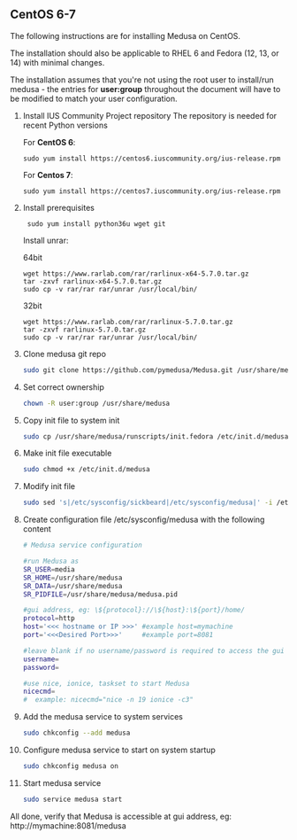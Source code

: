 

## CentOS 6-7
The following instructions are for installing Medusa on CentOS.

The installation should also be applicable to RHEL 6 and Fedora (12, 13, or 14) with minimal changes.

The installation assumes that you're not using the root user to install/run medusa - the entries for **user:group** throughout the document will have to be modified to match your user configuration.

1. Install IUS Community Project repository
    The repository is needed for recent Python versions
   
   For **CentOS 6**:
   ```
   sudo yum install https://centos6.iuscommunity.org/ius-release.rpm
   ```
   For **Centos 7**:
   ```
   sudo yum install https://centos7.iuscommunity.org/ius-release.rpm
   ```

2. Install prerequisites

   ```
    sudo yum install python36u wget git
    ```
   Install unrar:

   64bit
   ```
   wget https://www.rarlab.com/rar/rarlinux-x64-5.7.0.tar.gz
   tar -zxvf rarlinux-x64-5.7.0.tar.gz
   sudo cp -v rar/rar rar/unrar /usr/local/bin/
   ```
   32bit
   ```
   wget https://www.rarlab.com/rar/rarlinux-5.7.0.tar.gz
   tar -zxvf rarlinux-5.7.0.tar.gz
   sudo cp -v rar/rar rar/unrar /usr/local/bin/
   ```

3. Clone medusa git repo

    ```bash
    sudo git clone https://github.com/pymedusa/Medusa.git /usr/share/medusa
    ```

4. Set correct ownership

    ```bash
    chown -R user:group /usr/share/medusa
    ```

5. Copy init file to system init

    ```bash
    sudo cp /usr/share/medusa/runscripts/init.fedora /etc/init.d/medusa
    ```

6. Make init file executable

    ```bash
    sudo chmod +x /etc/init.d/medusa
    ```

7. Modify init file

    ```bash
    sudo sed 's|/etc/sysconfig/sickbeard|/etc/sysconfig/medusa|' -i /etc/init.d/medusa
    ```

8. Create configuration file /etc/sysconfig/medusa with the following content

    ```bash
    # Medusa service configuration
    
    #run Medusa as
    SR_USER=media
    SR_HOME=/usr/share/medusa
    SR_DATA=/usr/share/medusa
    SR_PIDFILE=/usr/share/medusa/medusa.pid
    
    #gui address, eg: \${protocol}://\${host}:\${port}/home/
    protocol=http
    host='<<< hostname or IP >>>' #example host=mymachine
    port='<<<Desired Port>>>'     #example port=8081
    
    #leave blank if no username/password is required to access the gui
    username=
    password=
    
    #use nice, ionice, taskset to start Medusa
    nicecmd=
    #  example: nicecmd="nice -n 19 ionice -c3"
    ```

9. Add the medusa service to system services
    
    ```bash
    sudo chkconfig --add medusa
    ```

10. Configure medusa service to start on system startup
    
    ```bash
    sudo chkconfig medusa on
    ```

11. Start medusa service
    
    ```bash
    sudo service medusa start
    ```

All done, verify that Medusa is accessible at gui address, eg: http://mymachine:8081/medusa
